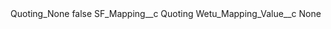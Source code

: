 <?xml version="1.0" encoding="UTF-8"?>
<CustomMetadata xmlns="http://soap.sforce.com/2006/04/metadata" xmlns:xsi="http://www.w3.org/2001/XMLSchema-instance" xmlns:xsd="http://www.w3.org/2001/XMLSchema">
    <label>Quoting_None</label>
    <protected>false</protected>
    <values>
        <field>SF_Mapping__c</field>
        <value xsi:type="xsd:string">Quoting</value>
    </values>
    <values>
        <field>Wetu_Mapping_Value__c</field>
        <value xsi:type="xsd:string">None</value>
    </values>
</CustomMetadata>
